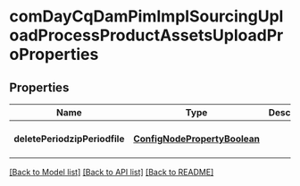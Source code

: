 # comDayCqDamPimImplSourcingUploadProcessProductAssetsUploadProProperties

## Properties
Name | Type | Description | Notes
------------ | ------------- | ------------- | -------------
**deletePeriodzipPeriodfile** | [**ConfigNodePropertyBoolean**](ConfigNodePropertyBoolean.md) |  | [optional] [default to null]

[[Back to Model list]](../README.md#documentation-for-models) [[Back to API list]](../README.md#documentation-for-api-endpoints) [[Back to README]](../README.md)


